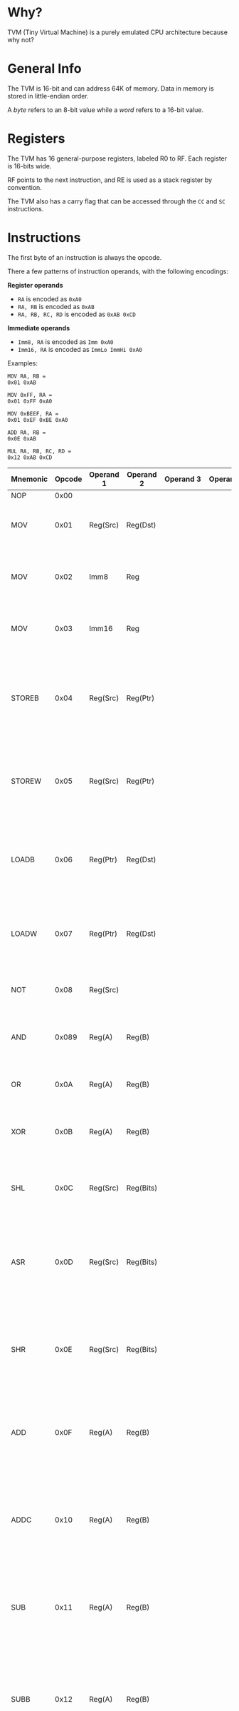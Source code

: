 # Why? 

TVM (Tiny Virtual Machine) is a purely emulated CPU architecture because why not?

# General Info

The TVM is 16-bit and can address 64K of memory. Data in memory is stored in little-endian order.

A *byte* refers to an 8-bit value while a *word* refers to a 16-bit value.

# Registers

The TVM has 16 general-purpose registers, labeled R0 to RF. Each register is 16-bits wide.

RF points to the next instruction, and RE is used as a stack register by convention.

The TVM also has a carry flag that can be accessed through the `CC` and `SC` instructions.

# Instructions

The first byte of an instruction is always the opcode.

There a few patterns of instruction operands, with the following encodings:

**Register operands**

* `RA` is encoded as `0xA0`
* `RA, RB` is encoded as `0xAB`
* `RA, RB, RC, RD` is encoded as `0xAB 0xCD`

**Immediate operands**

* `Imm8, RA` is encoded as `Imm 0xA0`
* `Imm16, RA` is encoded as `ImmLo ImmHi 0xA0`

Examples:

```
MOV RA, RB =
0x01 0xAB

MOV 0xFF, RA =
0x01 0xFF 0xA0

MOV 0xBEEF, RA =
0x01 0xEF 0xBE 0xA0

ADD RA, RB =
0x0E 0xAB

MUL RA, RB, RC, RD =
0x12 0xAB 0xCD
```

|Mnemonic|Opcode|Operand 1 |Operand 2 |Operand 3 |Operand 4 |Desc|
|--------|------|----------|----------|----------|----------|----|
|NOP     |0x00  |          |          |          |          |    |
|MOV     |0x01  | Reg(Src) | Reg(Dst) |          |          | Sets register Dst to the value stored in register Src |
|MOV     |0x02  | Imm8     | Reg      |          |          | Sets lower byte of the register to the immediate value |
|MOV     |0x03  | Imm16    | Reg      |          |          | Sets the register to the immediate value |
|STOREB  |0x04  | Reg(Src) | Reg(Ptr) |          |          | Sets the byte in memory pointed to by register Ptr to the value of the lower byte of register Src |
|STOREW  |0x05  | Reg(Src) | Reg(Ptr) |          |          | Sets the word in memory pointed to by register Ptr to the value of register Src |
|LOADB   |0x06  | Reg(Ptr) | Reg(Dst) |          |          | Sets the lower byte of register Dst to the byte in memory pointed to by register Ptr |
|LOADW   |0x07  | Reg(Ptr) | Reg(Dst) |          |          | Sets register Dst to the word in memory pointed to by register Ptr |
|NOT     |0x08  | Reg(Src) |          |          |          | Sets register Src to the bitwise NOT of register Src
|AND     |0x089 | Reg(A)   | Reg(B)   |          |          | Sets register B to the bitwise AND of register A and B |
|OR      |0x0A  | Reg(A)   | Reg(B)   |          |          | Sets register B to the bitwise OR of register A and B | 
|XOR     |0x0B  | Reg(A)   | Reg(B)   |          |          | Sets register B to the bitwise XOR of reigster A and B |
|SHL     |0x0C  | Reg(Src) | Reg(Bits)|          |          | Sets register Src to the value of register Val shifted left by (register Bits) bits |
|ASR     |0x0D  | Reg(Src) | Reg(Bits)|          |          | Sets register Src to the value of register Val shifted right by (register Bits) bits, preserving the MSB |
|SHR     |0x0E  | Reg(Src) | Reg(Bits)|          |          | Sets register Src to the value of register Val shifted right by (register Bits) bits, **not** preserving the MSB |
|ADD     |0x0F  | Reg(A)   | Reg(B)   |          |          | Sets register B to the value of register A plus register B. Updates the carry flag |
|ADDC    |0x10  | Reg(A)   | Reg(B)   |          |          | Sets register B to the value of register A plus register B, **taking into account the carry flag**. Updates the carry flag |
|SUB     |0x11  | Reg(A)   | Reg(B)   |          |          | Sets register B to the value of register A minus register B. Updates the borrow flag |
|SUBB    |0x12  | Reg(A)   | Reg(B)   |          |          | Sets register B to the value of register A minus register B, **taking into account the "borrow" (carry) flag**. Updates the borrow flag |
|MUL     |0x13  | Reg(A)   | Reg(B)   |Reg(DstHi)|Reg(DstLo)| Sets \[DstHi, DstLo] to the value of register A times register B, treating the two registers as one 32-bit value |
|DIV     |0x15  | Reg(A)   | Reg(B)   | Reg(Dst) |          | Sets Dst to the value of register A divided by register B |
|CC      |0x16  |          |          |          |          | Clears the carry flag |
|SC      |0x17  |          |          |          |          | Sets the carry flag |
|IFZ     |0x1A  | Reg      |          |          |          | Runs the next instruction only if the register is zero |
|IF      |0x1B  | Reg      |          |          |          | Runs the next instruction only if the register is not zero |
|IFEQ    |0x1C  | Reg(A)   | Reg(B)   |          |          | Runs the next instruction only if register A equals register B |
|IFNEQ   |0x1D  | Reg(A)   | Reg(B)   |          |          | Runs the next instruction only if register A does not equal register B |
|IFGU    |0x1E  | Reg(A)   | Reg(B)   |          |          | Runs the next instruction only if register A is greater than register B (unsigned comparison) |
|IFLU    |0x1F  | Reg(A)   | Reg(B)   |          |          | Runs the next instruction only if register A is less than register B (unsigned comparison) |
|IFGS    |0x23  | Reg(A)   | Reg(B)   |          |          | Runs the next instruction only if register A is greater than register B (signed comparison) |
|IFLS    |0x24  | Reg(A)   | Reg(B)   |          |          | Runs the next instruction only if register A is less than register B (signed comparison) |
|IFC     |0x25  |          |          |          |          | Runs the next instruction only if the carry flag is set |
|IFNC    |0x26  |          |          |          |          | Runs the next instruction only if the carry flag is not set |
|CALL    |0x20  | Reg      |          |          |          | Pushes RF onto the stack, and sets RF to the register |
|PUSHB   |0x21  | Reg      |          |          |          | Sets the byte in memory pointed to by RF to the register, and decrements RF |
|PUSHW   |0x22  | Reg      |          |          |          | Sets the word in memory pointed to by RF to the register, and decrements RF |

# TODO
Interrupts, devices, general IO crap...
